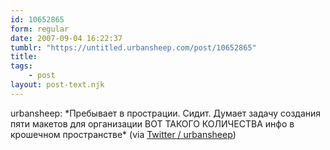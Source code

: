 ```yaml
---
id: 10652865
form: regular
date: 2007-09-04 16:22:37
tumblr: "https://untitled.urbansheep.com/post/10652865"
title:
tags:
    - post
layout: post-text.njk
---
```


<p>urbansheep: *Пребывает в прострации. Сидит. Думает задачу создания пяти макетов для организации ВОТ ТАКОГО КОЛИЧЕСТВА инфо в крошечном пространстве* (via <a href="http://twitter.com/urbansheep/statuses/246437162">Twitter / urbansheep</a>)</p>

